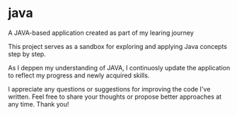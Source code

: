 # java
A JAVA-based application created as part of my learing journey

This project serves as a sandbox for exploring and applying Java concepts step by step.

As I deppen my understanding of JAVA, I continuosly update the application to reflect my progress and newly acquired skills. 

I appreciate any questions or suggestions for improving the code I've written. Feel free to share your thoughts or propose better approaches at any time. Thank you!
